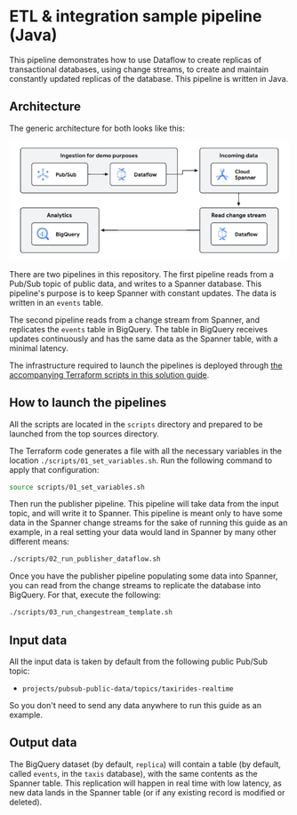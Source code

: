 # ETL & integration sample pipeline (Java)

This pipeline demonstrates how to use Dataflow to create replicas of transactional databases, using change
streams, to create and maintain constantly updated replicas of the database. This pipeline is written in Java.


## Architecture

The generic architecture for both looks like this:

![Architecture](./imgs/etl_integration.png)

There are two pipelines in this repository. The first pipeline reads from a Pub/Sub topic of public data, and writes
to a Spanner database. This pipeline's purpose is to keep Spanner with constant updates. The data is written in an
`events` table.

The second pipeline reads from a change stream from Spanner, and replicates the `events` table in BigQuery. The table
in BigQuery receives updates continuously and has the same data as the Spanner table, with a minimal latency.

The infrastructure required to launch the pipelines is deployed
through [the accompanying Terraform scripts in this solution guide](../../terraform/etl_integration/README.md).

## How to launch the pipelines

All the scripts are located in the `scripts` directory and prepared to be launched from the top
sources directory.

The Terraform code generates a file with all the necessary variables in the location `./scripts/01_set_variables.sh`.
Run the following command to apply that configuration:

```sh
source scripts/01_set_variables.sh
```

Then run the publisher pipeline. This pipeline will take data from the input 
topic, and will write it to Spanner. This pipeline is meant only to have 
some data in the Spanner change streams for the sake of running this guide 
as an example, in a real setting your data would land in Spanner by many 
other different means:

```sh
./scripts/02_run_publisher_dataflow.sh
```

Once you have the publisher pipeline populating some data into Spanner, you 
can read from the change streams to replicate the database into BigQuery. 
For that, execute the following:

```sh
./scripts/03_run_changestream_template.sh
```

## Input data

All the input data is taken by default from the following public Pub/Sub topic:
* `projects/pubsub-public-data/topics/taxirides-realtime`

So you don't need to send any data anywhere to run this guide as an example.

## Output data

The BigQuery dataset (by default, `replica`) will contain a table (by default, 
called `events`, in the `taxis` database), with the same contents as the 
Spanner table. This replication will happen in real time with low latency, 
as new data lands in the Spanner table (or if any existing record is 
modified or deleted).